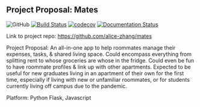 Project Proposal: Mates
---------------

![GitHub](https://img.shields.io/github/license/alice-zhang/mates)
[![Build Status](https://travis-ci.org/alice-zhang/mates.svg?branch=master)](https://travis-ci.org/alice-zhang/mates)
[![codecov](https://codecov.io/gh/alice-zhang/mates/branch/master/graph/badge.svg?token=0TO6QR3KDY)](undefined)
[![Documentation Status](https://readthedocs.org/projects/4995-mates/badge/?version=latest)](https://4995-mates.readthedocs.io/en/latest/?badge=latest)

Link to project repo: https://github.com/alice-zhang/mates

Project Proposal: An all-in-one app to help roommates manage their expenses, tasks, & shared living space. Could encompass everything from splitting rent to whose groceries are whose in the fridge. Could even be fun to have roommate profiles & link up with other apartments. Expected to be useful for new graduates living in an apartment of their own for the first time, especially if living with new or unfamiliar roommates, or for students currently living off campus due to the pandemic.

Platform: Python Flask, Javascript  
